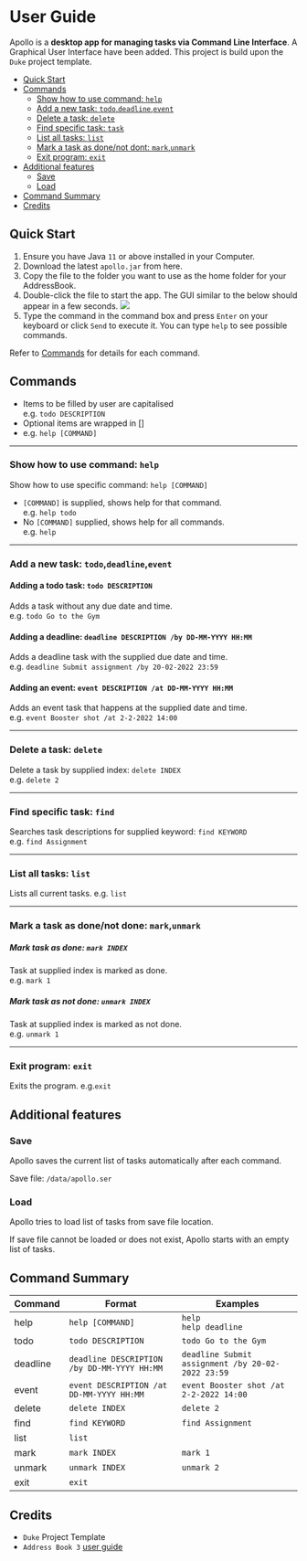 # User Guide

Apollo is a **desktop app for managing tasks via Command Line Interface**. 
A Graphical User Interface have been added. This project is build upon the `Duke` project template. 

- [Quick Start](#quick-start)
- [Commands](#commands)
  - [Show how to use command: `help`](#show-how-to-use-command-help)
  - [Add a new task: `todo`,`deadline`,`event`](#add-a-new-task-tododeadlineevent)
  - [Delete a task: `delete`](#delete-a-task-delete)
  - [Find specific task: `task`](#find-specific-task-find)
  - [List all tasks: `list`](#list-all-tasks-list)
  - [Mark a task as done/not dont: `mark`,`unmark`](#mark-a-task-as-donenot-done-markunmark)
  - [Exit program: `exit`](#exit-program-exit)
- [Additional features](#additional-features)
  - [Save](#save)
  - [Load](#load)
- [Command Summary](#command-summary)
- [Credits](#credits)

## Quick Start

1. Ensure you have Java `11` or above installed in your Computer.
2. Download the latest `apollo.jar` from here.
3. Copy the file to the folder you want to use as the home folder for your AddressBook. 
4. Double-click the file to start the app. The GUI similar to the below should appear in a few seconds.
   ![](https://j4ck990.github.io/ip/Ui.png)
5. Type the command in the command box and press `Enter` on your keyboard or click `Send` to execute it.
You can type `help` to see possible commands.

Refer to [Commands](#commands) 
for details for each command. 

## Commands

- Items to be filled by user are capitalised <br/>
 e.g. `todo DESCRIPTION`
- Optional items are wrapped in []
- e.g. `help [COMMAND]`

---

### Show how to use command: `help`
Show how to use specific command: `help [COMMAND]` <br/>
- `[COMMAND]` is supplied, shows help for that command. <br/>
e.g. `help todo`
- No `[COMMAND]` supplied, shows help for all commands. <br/>
e.g. `help`

---

### Add a new task: `todo`,`deadline`,`event`

#### Adding a todo task: `todo DESCRIPTION`
Adds a task without any due date and time. <br/>
e.g. `todo Go to the Gym`

#### Adding a deadline: `deadline DESCRIPTION /by DD-MM-YYYY HH:MM`
Adds a deadline task with the supplied due date and time. <br/>
e.g. `deadline Submit assignment /by 20-02-2022 23:59`

#### Adding an event: `event DESCRIPTION /at DD-MM-YYYY HH:MM`
Adds an event task that happens at the supplied date and time. <br/>
e.g. `event Booster shot /at 2-2-2022 14:00`

---

### Delete a task: `delete`
Delete a task by supplied index: `delete INDEX`<br/>
e.g. `delete 2`

---

### Find specific task: `find`
Searches task descriptions for supplied keyword: `find KEYWORD` <br/>
e.g. `find Assignment`

---

### List all tasks: `list`
Lists all current tasks.
e.g. `list`

---

### Mark a task as done/not done: `mark`,`unmark`
##### Mark task as done: `mark INDEX`
Task at supplied index is marked as done. <br/>
e.g. `mark 1`
##### Mark task as not done: `unmark INDEX`
Task at supplied index is marked as not done. <br/>
e.g. `unmark 1`

---

### Exit program: `exit`
Exits the program. 
e.g.`exit`

## Additional features
### Save
Apollo saves the current list of tasks automatically after each command. 

Save file: `/data/apollo.ser`

### Load
Apollo tries to load list of tasks from save file location. 

If save file cannot be loaded or does not exist, Apollo starts with an empty list of tasks.

## Command Summary
Command | Format | Examples
--- | --- | ---
help | `help [COMMAND]` | `help`<br/>`help deadline`
todo | `todo DESCRIPTION` | `todo Go to the Gym`
deadline | `deadline DESCRIPTION /by DD-MM-YYYY HH:MM` | `deadline Submit assignment /by 20-02-2022 23:59`
event | `event DESCRIPTION /at DD-MM-YYYY HH:MM` | `event Booster shot /at 2-2-2022 14:00`
delete | `delete INDEX` | `delete 2`
find | `find KEYWORD` | `find Assignment`
list | `list`
mark | `mark INDEX` | `mark 1`
unmark | `unmark INDEX` | `unmark 2`
exit | `exit`

## Credits
- `Duke` Project Template
- `Address Book 3` [user guide](https://se-education.org/addressbook-level3/UserGuide.html)